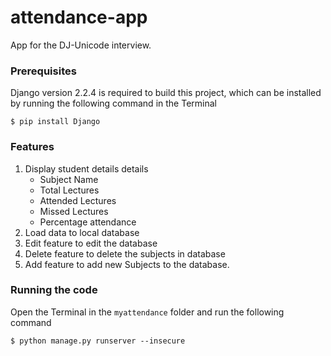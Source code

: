 # **attendance-app**

App for the DJ-Unicode interview.

### Prerequisites

Django version 2.2.4 is required to build this project, which can be installed by running the following command in the Terminal

`$ pip install Django`

### Features

1. Display student details details  
   - Subject Name
   - Total Lectures
   - Attended Lectures
   - Missed Lectures
   - Percentage attendance
2. Load data to local database
3. Edit feature to edit the database
4. Delete feature to delete the subjects in database
5. Add feature to add new Subjects to the database.

### Running the code

Open the Terminal in the `myattendance` folder and run the following command  

   `$ python manage.py runserver --insecure`
